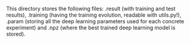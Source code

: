 This directory stores the following files: .result (with training and test results), .training (having the training evolution, readable with utils.py!), .param (storing all the deep learning parameters used for each concrete experiment) and .npz (where the best trained deep learning model is stored).
